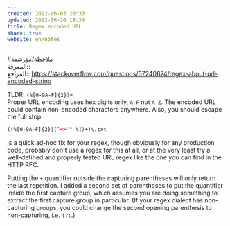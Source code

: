 ```yaml
---  
created: 2022-06-03 20:33  
updated: 2022-06-20 18:34  
title: Regex encoded URL  
share: true  
website: en/notes  
---  
```

  
#ملاحظة/مؤرشفة  
المعرفة:: [](Regex)  
المراجع:: https://stackoverflow.com/questions/57240674/regex-about-url-encoded-string  
  
TLDR: `(%[0-9A-F]{2})+`  
Proper URL encoding uses hex digits only, `A-F` not `A-Z`. The encoded URL could contain non-encoded characters anywhere. Also, you should escape the full stop.  
  
```xml  
((%[0-9A-F]{2}|[^<>'" %])+)\.txt  
```  
  
is a quick ad-hoc fix for your regex, though obviously for any production code, probably don't use a regex for this at all, or at the very least try a well-defined and properly tested URL regex like the one you can find in the HTTP RFC.  
  
Putting the `+` quantifier outside the capturing parentheses will only return the last repetition. I added a second set of parentheses to put the quantifier inside the first capture group, which assumes you are doing something to extract the first capture group in particular. (If your regex dialect has non-capturing groups, you could change the second opening parenthesis to non-capturing, i.e. `(?:`.)  
